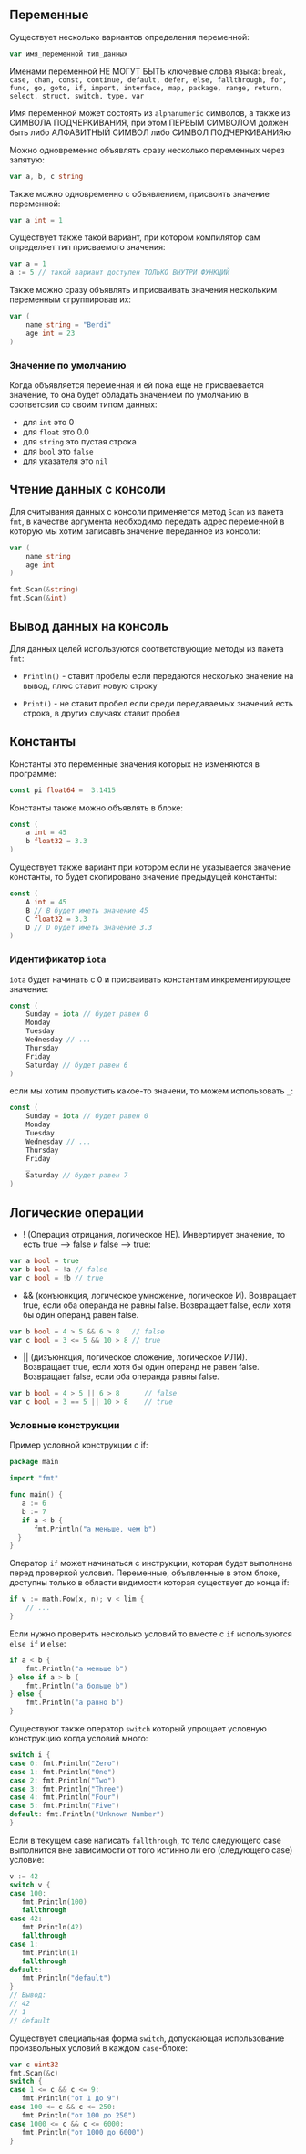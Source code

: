 ## **Переменные** 


Существует несколько вариантов определения переменной:

```go
var имя_переменной тип_данных
```

Именами переменной НЕ МОГУТ БЫТЬ ключевые слова языка: ```break, case, chan, const, continue, default, defer, else, fallthrough, for, func, go, goto, if, import, interface, map, package, range, return, select, struct, switch, type, var```

Имя переменной может состоять из ```alphanumeric``` символов, а также из СИМВОЛА ПОДЧЕРКИВАНИЯ, при этом ПЕРВЫМ СИМВОЛОМ должен быть либо АЛФАВИТНЫЙ СИМВОЛ либо СИМВОЛ ПОДЧЕРКИВАНИЯю

Можно одновременно объявлять сразу несколько переменных через запятую:

```go
var a, b, c string
```
Также можно одновременно с объявлением, присвоить значение переменной:

```go
var a int = 1
```

Существует также такой вариант, при котором компилятор сам определяет тип присваемого значения:

```go
var a = 1
a := 5 // такой вариант доступен ТОЛЬКО ВНУТРИ ФУНКЦИЙ
```

Также можно сразу объявлять и присваивать значения нескольким переменным сгруппировав их:

```go
var (
    name string = "Berdi"
    age int = 23
)
```



### **Значение по умолчанию** 

Когда объявляется переменная и ей пока еще не присваевается значение, то она будет обладать значением по умолчанию в соответсвии со своим типом данных:

- для ```int``` это 0
- для ```float``` это 0.0
- для ```string``` это пустая строка
- для ```bool``` это ```false```
- для указателя это ```nil```


## **Чтение данных с консоли**

Для считывания данных с консоли применяется метод ```Scan``` из пакета ```fmt```, в качестве аргумента необходимо передать адрес переменной в которую мы хотим записавть значение переданное из консоли:

```go
var (
    name string
    age int
)

fmt.Scan(&string)
fmt.Scan(&int)
```

## **Вывод данных на консоль**

Для данных целей используются соответствующие методы из пакета ```fmt```:

- ```Println()``` - ставит пробелы если передаются несколько значение на вывод, плюс ставит новую строку


- ```Print()```  - не ставит пробел если среди передаваемых значений есть строка, в других случаях ставит пробел


## **Константы**

Константы это переменные значения которых не изменяются в программе:

```go
const pi float64 =  3.1415
```

Константы также можно объявлять в блоке:

```go
const (
    a int = 45
    b float32 = 3.3
)
```

Существует также вариант при котором если не указывается значение константы, то будет скопировано значение предыдущей константы:

```go
const (
    A int = 45
    B // B будет иметь значение 45
    C float32 = 3.3
    D // D будет иметь значение 3.3
)
```

### **Идентификатор ```iota```** 
 ```iota``` будет начинать с 0 и присваивать константам инкрементирующее значение:

```go
const (
    Sunday = iota // будет равен 0
    Monday
    Tuesday
    Wednesday // ...
    Thursday
    Friday
    Saturday // будет равен 6
)
```
если мы хотим пропустить какое-то значени, то можем использовать ```_```:

```go
const (
    Sunday = iota // будет равен 0
    Monday
    Tuesday
    Wednesday // ...
    Thursday
    Friday
    _
    Saturday // будет равен 7
)
```

## **Логические операции**

- ! (Операция отрицания, логическое НЕ). Инвертирует значение, то есть true --> false и false --> true:

```go
var a bool = true
var b bool = !a // false
var c bool = !b // true
```

- && (конъюнкция, логическое умножение, логическое И). Возвращает true, если оба операнда не равны false. Возвращает false, если хотя бы один операнд равен false.

```go
var b bool = 4 > 5 && 6 > 8   // false
var c bool = 3 <= 5 && 10 > 8 // true
```
- || (дизъюнкция, логическое сложение, логическое ИЛИ). Возвращает true, если хотя бы один операнд не равен false. Возвращает false, если оба операнда равны false.

```go
var b bool = 4 > 5 || 6 > 8      // false
var c bool = 3 == 5 || 10 > 8    // true
```


### **Условные конструкции**

Пример условной конструкции с if:
```go
package main

import "fmt"

func main() {
   a := 6    
   b := 7
   if a < b {     
      fmt.Println("a меньше, чем b")  
  }
}
```

Оператор ```if``` может начинаться с инструкции, которая будет выполнена перед проверкой условия. Переменные, объявленные в этом блоке, доступны только в области видимости которая существует до конца if:

```go
if v := math.Pow(x, n); v < lim {
    // ...
}
```

Если нужно проверить несколько условий то вместе с ```if``` используются ```else if``` и ```else```:

```go
if a < b {
    fmt.Println("a меньше b")
} else if a > b {
    fmt.Println("a больше b")
} else {
    fmt.Println("a равно b")
}
```

Существуют также оператор ```switch``` который упрощает условную конструкцию когда условий много:

```go
switch i {
case 0: fmt.Println("Zero")
case 1: fmt.Println("One")
case 2: fmt.Println("Two")
case 3: fmt.Println("Three")
case 4: fmt.Println("Four")
case 5: fmt.Println("Five")
default: fmt.Println("Unknown Number")
}
```

 Если в текущем case написать ```fallthrough```, то тело следующего case выполнится вне зависимости от того истинно ли его (следующего case) условие:

 ```go
 v := 42
switch v {
case 100:
	fmt.Println(100)
	fallthrough
case 42:
	fmt.Println(42)
	fallthrough
case 1:
	fmt.Println(1)
	fallthrough
default:
	fmt.Println("default")
}
// Вывод:
// 42
// 1
// default
 ```

 Существует специальная форма ```switch```, допускающая использование произвольных условий в каждом ```case```-блоке:

 ```go
var c uint32
fmt.Scan(&c)
switch {
case 1 <= c && c <= 9:
	fmt.Println("от 1 до 9")
case 100 <= c && c <= 250:
	fmt.Println("от 100 до 250")
case 1000 <= c && c <= 6000:
	fmt.Println("от 1000 до 6000")
}
 ```